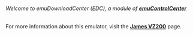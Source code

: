 ###### Welcome to emuDownloadCenter (EDC), a module of [**emuControlCenter**](https://github.com/PhoenixInteractiveNL/emuControlCenter/wiki/)

For more information about this emulator, visit the [**James VZ200**](https://github.com/PhoenixInteractiveNL/emuDownloadCenter/wiki/Emulator-jvz200#menu) page.
